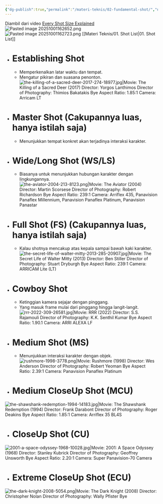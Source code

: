 ```yaml
---
{"dg-publish":true,"permalink":"/materi-teknis/02-fundamental-shot/","noteIcon":"","created":"2025-10-16T12:25:22.737+07:00","updated":"2025-10-17T20:45:21.359+07:00"}
---
```


Diambil dari video [Every Shot Size Explained](https://youtu.be/AyML8xuKfoc?si=RxWfn_SKFy5l3Fx5)
![Pasted image 20251001162652.png](/img/user/Materi%20Teknis/attachments/Pasted%20image%2020251001162652.png)
![Pasted image 20251001162723.png](/img/user/Materi%20Teknis/attachments/Pasted%20image%2020251001162723.png)
[[Materi Teknis/01. Shot List\|01. Shot List]] 
- # Establishing Shot
	- Memperkenalkan latar waktu dan tempat.
	- Mengatur pikiran dan suasana penonton.
 ![the-killing-of-a-sacred-deer-2017-274-18977.jpg|Movie: The Killing of a Sacred Deer (2017) Director: Yorgos Lanthimos Director of Photography: Thimios Bakatakis Bye Aspect Ratio: 1.85:1 Camera: Arricam LT](/img/user/Materi%20Teknis/attachments/the-killing-of-a-sacred-deer-2017-274-18977.jpg)
- # Master Shot (Cakupannya luas, hanya istilah saja)
	- Menunjukkan tempat konkret akan terjadinya interaksi karakter.
- # Wide/Long Shot (WS/LS)
	- Biasanya untuk menunjukkan hubungan karakter dengan lingkungannya.
	![the-aviator-2004-213-8123.png|Movie: The Aviator (2004) Director: Martin Scorsese Director of Photography: Robert Richardson Bye Aspect Ratio: 239:1 Camera: Arriflex 435, Panavision Panaflex Millennium, Panavision Panaflex Platinum, Panavision Panastar](/img/user/Materi%20Teknis/attachments/the-aviator-2004-213-8123.png)
- # Full Shot (FS) (Cakupannya luas, hanya istilah saja)
	- Kalau shotnya mencakup atas kepala sampai bawah kaki karakter.
	![the-secret-life-of-walter-mitty-2013-285-20907.jpg|Movie: The Secret Life of Walter Mitty (2013) Director: Ben Stiller Director of Photography: Stuart Dryburgh Bye Aspect Ratio: 239:1 Camera: ARRICAM Lite (LT)](/img/user/Materi%20Teknis/attachments/the-secret-life-of-walter-mitty-2013-285-20907.jpg)
- # Cowboy Shot
	- Ketinggian kamera sejajar dengan pinggang.
	- Yang masuk frame mulai dari pinggang hingga langit-langit.
	![rrr-2022-309-26581.jpg|Movie: RRR (2022) Director: S.S. Rajamouli Director of Photography: K.K. Senthil Kumar Bye Aspect Ratio: 1.90.1 Camera: ARRI ALEXA LF](/img/user/Materi%20Teknis/attachments/rrr-2022-309-26581.jpg)
- # Medium Shot (MS)
	- Menunjukkan interaksi karakter dengan objek.
	![rushmore-1998-3778.png|Movie: Rushmore (1998) Director: Wes Anderson Director of Photography: Robert Yeoman Bye Aspect Ratio: 2.39:1 Camera: Panavision Panaflex Platinum](/img/user/Materi%20Teknis/attachments/rushmore-1998-3778.png)
- # Medium CloseUp Shot (MCU)
![the-shawshank-redemption-1994-14183.jpg|Movie: The Shawshank Redemption (1994) Director: Frank Darabont Director of Photography: Roger Deakins Bye Aspect Ratio: 1.85:1 Camera: Arriflex 35 BL4S](/img/user/Materi%20Teknis/attachments/the-shawshank-redemption-1994-14183.jpg)
- # CloseUp Shot (CU)
![2001-a-space-odyssey-1968-10028.jpg|Movie: 2001: A Space Odyssey (1968) Director: Stanley Kubrick Director of Photography: Geoffrey Unsworth Bye Aspect Ratio: 2.20:1 Camera: Super Panavision-70 Camera](/img/user/Materi%20Teknis/attachments/2001-a-space-odyssey-1968-10028.jpg)
- # Extreme CloseUp Shot (ECU)
![the-dark-knight-2008-5054.png|Movie: The Dark Knight (2008) Director: Christopher Nolan Director of Photography: Wally Pfister Bye](/img/user/Materi%20Teknis/attachments/the-dark-knight-2008-5054.png)

